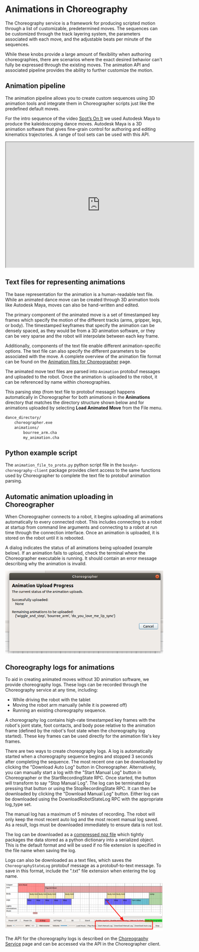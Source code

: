 <!--
Copyright (c) 2023 Boston Dynamics, Inc.  All rights reserved.

Downloading, reproducing, distributing or otherwise using the SDK Software
is subject to the terms and conditions of the Boston Dynamics Software
Development Kit License (20191101-BDSDK-SL).
-->


# Animations in Choreography

The Choreography service is a framework for producing scripted motion through a list of customizable, predetermined moves. The sequences can be customized through the track layering system, the parameters associated with each move, and the adjustable beats per minute of the sequences.

While these knobs provide a large amount of flexibility when authoring choreographies, there are scenarios where the exact desired behavior can't fully be expressed through the existing moves. The animation API and associated pipeline provides the ability to further customize the motion.

## Animation pipeline

The animation pipeline allows you to create custom sequences using 3D animation tools and integrate them in Choreographer scripts just like the predefined default moves.

For the intro sequence of the video [Spot’s On It](https://www.youtube.com/watch?v=7atZfX85nd4) we used Autodesk Maya to produce the kaleidoscoping dance moves. Autodesk Maya is a 3D animation software that gives fine-grain control for authoring and editing kinematics trajectories. A range of tool sets can be used with this API.

<iframe width="600" height="400" allow="autoplay"
src="https://www.youtube.com/embed/7atZfX85nd4">
</iframe>


## Text files for representing animations

The base representation for the animation is a human-readable text file. While an animated dance move can be created through 3D animation tools like Autodesk Maya, moves can also be hand-written and edited.

The primary component of the animated move is a set of timestamped key frames which specify the motion of the different tracks (arms, gripper, legs, or body). The timestamped keyframes that specify the animation can be densely spaced, as they would be from a 3D animation software, or they can be very sparse and the robot will interpolate between each key frame.

Additionally, components of the text file enable different animation-specific options. The text file can also specify the different parameters to be associated with the move. A complete overview of the animation file format can be found on the [Animation files for Choreographer](animation_file_specification.md) page.

The animated move text files are parsed into `Animation` protobuf messages and uploaded to the robot. Once the animation is uploaded to the robot, it can be referenced by name within choreographies.

This parsing step (from text file to protobuf message) happens automatically in Choreographer for both animations in the **Animations** directory that matches the directory structure shown below and for animations uploaded by selecting **Load Animated Move** from the File menu.

```
dance_directory/
	choreographer.exe
	animations/
		bourree_arm.cha
		my_animation.cha
```

## Python example script

The `animation_file_to_proto.py` python script file in the `bosdyn-choreography-client` package provides client access to the same functions used by Choreographer to complete the text file to protobuf animation parsing.

## Automatic animation uploading in Choreographer

When Choreographer connects to a robot, it begins uploading all animations automatically to every connected robot. This includes connecting to a robot at startup from command line arguments and connecting to a robot at run time through the connection interface.  Once an animation is uploaded, it is stored on the robot until it is rebooted.  

A dialog indicates the status of all animations being uploaded (example below). If an animation fails to upload, check the terminal where the Choreographer executable is running. It should contain an error message describing why the animation is invalid.

![Animation Upload Dialog](images/animation_upload_dialog.png)

## Choreography logs for animations

To aid in creating animated moves without 3D animation software, we provide choreography logs. These logs can be recorded through the Choreography service at any time, including:

* While driving the robot with the tablet
* Moving the robot arm manually (while it is powered off)
* Running an existing choreography sequence.

A choreography log contains high-rate timestamped key frames with the robot's joint state, foot contacts, and body pose relative to the animation frame (defined by the robot's foot state when the choreography log started). These key frames can be used directly for the animation file's key frames.

There are two ways to create choreography logs. A log is automatically started when a choreography sequence begins and stopped 3 seconds after completing the sequence. The most recent one can be downloaded by clicking the "Download Auto Log" button in Choreographer. Alternatively, you can manually start a log with the "Start Manual Log" button in Choreographer or the StartRecordingState RPC. Once started, the button will transform to say "Stop Manual Log". The log can be terminated by pressing that button or using the StopRecordingState RPC. It can then be downloaded by clicking the "Download Manual Log" button. Either log can be downloaded using the DownloadRobotStateLog RPC with the appropriate log_type set.

The manual log has a maximum of 5 minutes of recording. The robot will only keep the most recent auto log and the most recent manual log saved. As a result, logs must be downloaded immediately to ensure data is not lost.

The log can be downloaded as a [compressed npz file](https://numpy.org/doc/stable/reference/generated/numpy.savez_compressed.html) which tightly packages the data stored as a python dictionary into a serialized object. This is the default format and will be used if no file extension is specified in the file name when saving the log.

Logs can also be downloaded as a text files, which saves the `ChoreographyStateLog` protobuf message as a protobuf-to-text message. To save in this format, include the ".txt" file extension when entering the log name.

![Choreographer Log Buttons](images/log_buttons.png)

The API for the choreography logs is described on the [Choreography Service](choreography_service.md) page and can be accessed via the API in the Choreographer client.
